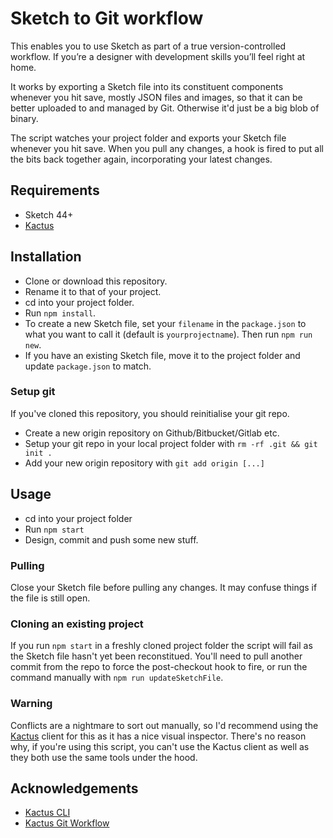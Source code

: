 # Sketch to Git workflow

This enables you to use Sketch as part of a true version-controlled workflow. If you’re a designer with development skills you’ll feel right at home.

It works by exporting a Sketch file into its constituent components whenever you hit save, mostly JSON files and images, so that it can be better uploaded to and managed by Git. Otherwise it'd just be a big blob of binary.

The script watches your project folder and exports your Sketch file whenever you hit save. When you pull any changes, a hook is fired to put all the bits back together again, incorporating your latest changes.

## Requirements

* Sketch 44+
* [Kactus](https://kactus.io)

## Installation

* Clone or download this repository.
* Rename it to that of your project.
* cd into your project folder.
* Run `npm install`.
* To create a new Sketch file, set your `filename` in the `package.json` to what you want to call it (default is `yourprojectname`). Then run `npm run new`.
* If you have an existing Sketch file, move it to the project folder and update `package.json` to match.

### Setup git

If you've cloned this repository, you should reinitialise your git repo.

* Create a new origin repository on Github/Bitbucket/Gitlab etc.
* Setup your git repo in your local project folder with `rm -rf .git && git init .`
* Add your new origin repository with `git add origin [...]`

## Usage

* cd into your project folder
* Run `npm start`
* Design, commit and push some new stuff.

### Pulling

Close your Sketch file before pulling any changes. It may confuse things if the file is still open.

### Cloning an existing project

If you run `npm start` in a freshly cloned project folder the script will fail as the Sketch file hasn't yet been reconstitued. You'll need to pull another commit from the repo to force the post-checkout hook to fire, or run the command manually with `npm run updateSketchFile`.

### Warning

Conflicts are a nightmare to sort out manually, so I'd recommend using the [Kactus](https://kactus.io) client for this as it has a nice visual inspector. There's no reason why, if you're using this script, you can't use the Kactus client as well as they both use the same tools under the hood.

## Acknowledgements

* [Kactus CLI](https://github.com/kactus-io/kactus-cli)
* [Kactus Git Workflow](https://github.com/thinkbright/kactus-git-workflow)
